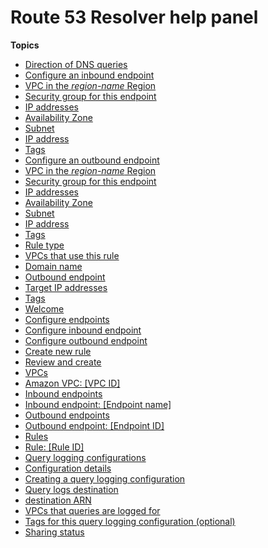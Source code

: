 # Route 53 Resolver help panel<a name="resolver-help-panel"></a>

**Topics**
+ [Direction of DNS queries](resolver-wizard-direction-of-queries.md)
+ [Configure an inbound endpoint](resolver-inbound-endpoint.md)
+ [VPC in the *region\-name* Region](resolver-inbound-endpoint-vpc.md)
+ [Security group for this endpoint](resolver-inbound-endpoint-security-group.md)
+ [IP addresses](resolver-inbound-endpoint-ip-addresses.md)
+ [Availability Zone](resolver-inbound-endpoint-ip-addresses-az.md)
+ [Subnet](resolver-inbound-endpoint-ip-addresses-subnet.md)
+ [IP address](resolver-inbound-endpoint-ip-addresses-choose.md)
+ [Tags](resolver-inbound-endpoint-tags.md)
+ [Configure an outbound endpoint](resolver-outbound-endpoint.md)
+ [VPC in the *region\-name* Region](resolver-outbound-endpoint-vpc.md)
+ [Security group for this endpoint](resolver-outbound-endpoint-security-group.md)
+ [IP addresses](resolver-outbound-endpoint-ip-addresses.md)
+ [Availability Zone](resolver-outbound-endpoint-ip-addresses-az.md)
+ [Subnet](resolver-outbound-endpoint-ip-addresses-subnet.md)
+ [IP address](resolver-outbound-endpoint-ip-addresses-choose.md)
+ [Tags](resolver-outbound-endpoint-tags.md)
+ [Rule type](resolver-rule-type.md)
+ [VPCs that use this rule](resolver-rule-vpcs-that-use.md)
+ [Domain name](resolver-rule-domain-name.md)
+ [Outbound endpoint](resolver-rule-outbound-endpoint.md)
+ [Target IP addresses](resolver-rule-target-ips.md)
+ [Tags](resolver-rule-tags.md)
+ [Welcome](resolver-page-welcome.md)
+ [Configure endpoints](resolver-page-configure-endpoints.md)
+ [Configure inbound endpoint](resolver-page-configure-inbound-endpoint.md)
+ [Configure outbound endpoint](resolver-page-configure-outbound-endpoint.md)
+ [Create new rule](resolver-page-create-rule.md)
+ [Review and create](resolver-page-review-create.md)
+ [VPCs](resolver-page-vpc-list.md)
+ [Amazon VPC: \[VPC ID\]](resolver-page-vpc-detail.md)
+ [Inbound endpoints](resolver-page-inbound-endpoints-list.md)
+ [Inbound endpoint: \[Endpoint name\]](resolver-page-inbound-endpoint-detail.md)
+ [Outbound endpoints](resolver-page-outbound-endpoints-list.md)
+ [Outbound endpoint: \[Endpoint ID\]](resolver-page-outbound-endpoint-detail.md)
+ [Rules](resolver-page-rules-list.md)
+ [Rule: \[Rule ID\]](resolver-page-rule-detail.md)
+ [Query logging configurations](resolver-query-log-config-list.md)
+ [Configuration details](resolver-query-log-config-detail.md)
+ [Creating a query logging configuration](resolver-query-log-config-create-edit.md)
+ [Query logs destination](resolver-query-log-config-destination.md)
+ [destination ARN](resolver-query-log-destination-name.md)
+ [VPCs that queries are logged for](resolver-query-log-config-vpcs.md)
+ [Tags for this query logging configuration \(optional\)](resolver-query-log-config-tags.md)
+ [Sharing status](resolver-query-log-sharing-not-supported.md)